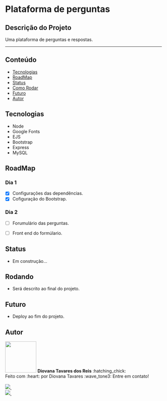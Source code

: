# Plataforma de perguntas

## Descrição do Projeto
Uma plataforma de perguntas e respostas.
<hr></hr>

## Conteúdo
* [Tecnologias](#Tecnologias)
* [RoadMap](#RoadMap)
* [Status](#Status)
* [Como Rodar](#Rodando)
* [Futuro](#Futuro)
* [Autor](#Autor)


## Tecnologias
* Node 
* Google Fonts
* EJS
* Bootstrap
* Express
* MySQL


## RoadMap
### Dia 1
- [X] Configurações das dependências.
- [X] Cofiguração do Bootstrap.

### Dia 2
- [ ] Forumulário das perguntas.
- [ ] Front end do formúlario.


## Status
- Em construção...


## Rodando
- Será descrito ao final do projeto.


## Futuro
- Deploy ao fim do projeto.


## Autor

<img src="https://avatars.githubusercontent.com/u/78224429?s=400&u=2dd2a42c63a60f2a1f519a16828ef8f0aa755467&v=4" width="100px;" alt=""/>
<b>Diovana Tavares dos Reis</b> :hatching_chick: <br>
Feito com :heart: por Diovana Tavares :wave_tone3: Entre em contato! <br><br>
                                                                                                  
<a href="mailto:diovanatavaresr@gmail.com">
    <img src="https://img.shields.io/badge/Gmail-D14836?style=for-the-badge&logo=gmail&logoColor=white" />
</a>&nbsp;&nbsp; <br>
                                                                                                       
<a href="https://www.instagram.com/diovana_tavares/%22%3E">
    <img src="https://img.shields.io/badge/Instagram-E4405F?style=for-the-badge&logo=instagram&logoColor=whitee" />
</a>&nbsp;&nbsp; <br>
